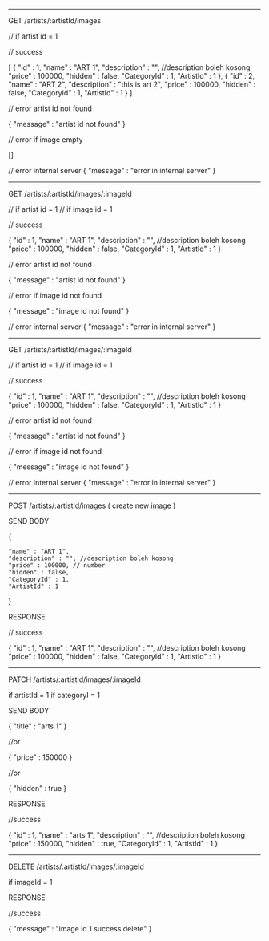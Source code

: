 --------------------------------------------------------
GET /artists/:artistId/images

// if artist id = 1

// success

[
    {
        "id" : 1,
        "name" : "ART 1",
        "description" : "", //description boleh kosong
        "price" : 100000,
        "hidden" : false,
        "CategoryId" : 1,
        "ArtistId" : 1
    },
    {
        "id" : 2,
        "name" : "ART 2",
        "description" : "this is art 2",
        "price" : 100000,
        "hidden" : false,
        "CategoryId" : 1,
        "ArtistId" : 1
    }
]


// error artist id not found

{
    "message" : "artist id not found"
}

// error if image empty

[]

// error internal server
{
    "message" : "error in internal server"
}


--------------------------------------------------------
GET /artists/:artistId/images/:imageId

// if artist id = 1
// if image id = 1

// success


{
    "id" : 1,
    "name" : "ART 1",
    "description" : "", //description boleh kosong
    "price" : 100000,
    "hidden" : false,
    "CategoryId" : 1,
    "ArtistId" : 1
}


// error artist id not found

{
    "message" : "artist id not found"
}

// error if image id not found

{
    "message" : "image id not found"
}

// error internal server
{
    "message" : "error in internal server"
}



--------------------------------------------------------
GET /artists/:artistId/images/:imageId

// if artist id = 1
// if image id = 1

// success


{
    "id" : 1,
    "name" : "ART 1",
    "description" : "", //description boleh kosong
    "price" : 100000,
    "hidden" : false,
    "CategoryId" : 1,
    "ArtistId" : 1
}


// error artist id not found

{
    "message" : "artist id not found"
}

// error if image id not found

{
    "message" : "image id not found"
}

// error internal server
{
    "message" : "error in internal server"
}



--------------------------------------------------------
POST /artists/:artistId/images ( create new image )

SEND BODY

{

    "name" : "ART 1",
    "description" : "", //description boleh kosong
    "price" : 100000, // number
    "hidden" : false,
    "CategoryId" : 1,
    "ArtistId" : 1
}


RESPONSE

// success

{
    "id" : 1,
    "name" : "ART 1",
    "description" : "", //description boleh kosong
    "price" : 100000,
    "hidden" : false, 
    "CategoryId" : 1,
    "ArtistId" : 1
}



--------------------------------------------------------
PATCH /artists/:artistId/images/:imageId

if artistId = 1
if categoryI = 1

SEND BODY

{
    "title" : "arts 1"
}


//or

{
    "price" : 150000
}

//or

{
    "hidden" : true
}


RESPONSE

//success

{
    "id" : 1,
    "name" : "arts 1",
    "description" : "", //description boleh kosong
    "price" : 150000,
    "hidden" : true, 
    "CategoryId" : 1,
    "ArtistId" : 1
}



--------------------------------------------------------
DELETE /artists/:artistId/images/:imageId


if imageId = 1

RESPONSE

//success

{
    "message" : "image id 1 success delete"
}